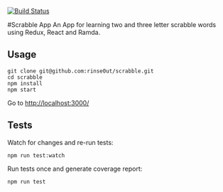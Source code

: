 [![Build Status](https://travis-ci.org/rinse0ut/scrabble.svg?branch=master)](https://travis-ci.org/rinse0ut/scrabble)

#Scrabble App
An App for learning two and three letter scrabble words using Redux, React and Ramda.

## Usage

```
git clone git@github.com:rinse0ut/scrabble.git
cd scrabble
npm install
npm start
```

Go to [http://localhost:3000/](http://localhost:3000/)

## Tests
Watch for changes and re-run tests:

```
npm run test:watch
```

Run tests once and generate coverage report:

```
npm run test

